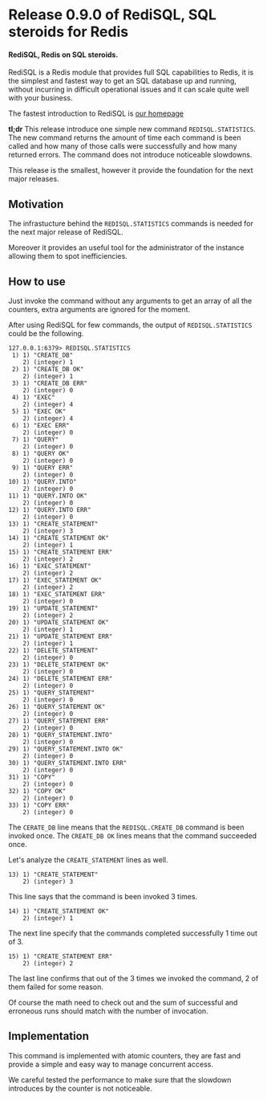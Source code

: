 # Release 0.9.0 of RediSQL, SQL steroids for Redis

#### RediSQL, Redis on SQL steroids.

RediSQL is a Redis module that provides full SQL capabilities to Redis, it is the simplest and fastest way to get an SQL database up and running, without incurring in difficult operational issues and it can scale quite well with your business.

The fastest introduction to RediSQL is [our homepage](https://redisql.com)

**tl;dr** This release introduce one simple new command `REDISQL.STATISTICS`.
The new command returns the amount of time each command is been called and how many of those calls were successfully and how many returned errors.
The command does not introduce noticeable slowdowns.

This release is the smallest, however it provide the foundation for the next major releases.

## Motivation

The infrastucture behind the `REDISQL.STATISTICS` commands is needed for the next major release of RediSQL.

Moreover it provides an useful tool for the administrator of the instance allowing them to spot inefficiencies.

## How to use

Just invoke the command without any arguments to get an array of all the counters, extra arguments are ignored for the moment.

After using RediSQL for few commands, the output of `REDISQL.STATISTICS` could be the following.

```
127.0.0.1:6379> REDISQL.STATISTICS
 1) 1) "CREATE_DB"
    2) (integer) 1
 2) 1) "CREATE_DB OK"
    2) (integer) 1
 3) 1) "CREATE_DB ERR"
    2) (integer) 0
 4) 1) "EXEC"
    2) (integer) 4
 5) 1) "EXEC OK"
    2) (integer) 4
 6) 1) "EXEC ERR"
    2) (integer) 0
 7) 1) "QUERY"
    2) (integer) 0
 8) 1) "QUERY OK"
    2) (integer) 0
 9) 1) "QUERY ERR"
    2) (integer) 0
10) 1) "QUERY.INTO"
    2) (integer) 0
11) 1) "QUERY.INTO OK"
    2) (integer) 0
12) 1) "QUERY.INTO ERR"
    2) (integer) 0
13) 1) "CREATE_STATEMENT"
    2) (integer) 3
14) 1) "CREATE_STATEMENT OK"
    2) (integer) 1
15) 1) "CREATE_STATEMENT ERR"
    2) (integer) 2
16) 1) "EXEC_STATEMENT"
    2) (integer) 2
17) 1) "EXEC_STATEMENT OK"
    2) (integer) 2
18) 1) "EXEC_STATEMENT ERR"
    2) (integer) 0
19) 1) "UPDATE_STATEMENT"
    2) (integer) 2
20) 1) "UPDATE_STATEMENT OK"
    2) (integer) 1
21) 1) "UPDATE_STATEMENT ERR"
    2) (integer) 1
22) 1) "DELETE_STATEMENT"
    2) (integer) 0
23) 1) "DELETE_STATEMENT OK"
    2) (integer) 0
24) 1) "DELETE_STATEMENT ERR"
    2) (integer) 0
25) 1) "QUERY_STATEMENT"
    2) (integer) 0
26) 1) "QUERY_STATEMENT OK"
    2) (integer) 0
27) 1) "QUERY_STATEMENT ERR"
    2) (integer) 0
28) 1) "QUERY_STATEMENT.INTO"
    2) (integer) 0
29) 1) "QUERY_STATEMENT.INTO OK"
    2) (integer) 0
30) 1) "QUERY_STATEMENT.INTO ERR"
    2) (integer) 0
31) 1) "COPY"
    2) (integer) 0
32) 1) "COPY OK"
    2) (integer) 0
33) 1) "COPY ERR"
    2) (integer) 0
```

The `CERATE_DB` line means that the `REDISQL.CREATE_DB` command is been invoked once. The `CREATE_DB OK` lines means that the command succeeded once.

Let's analyze the `CREATE_STATEMENT` lines as well.

```
13) 1) "CREATE_STATEMENT"
    2) (integer) 3
```

This line says that the command is been invoked 3 times.

```
14) 1) "CREATE_STATEMENT OK"
    2) (integer) 1
```

The next line specify that the commands completed successfully 1 time out of 3.

```
15) 1) "CREATE_STATEMENT ERR"
    2) (integer) 2
```

The last line confirms that out of the 3 times we invoked the command, 2 of them failed for some reason.

Of course the math need to check out and the sum of successful and erroneous runs should match with the number of invocation.

## Implementation

This command is implemented with atomic counters, they are fast and provide a simple and easy way to manage concurrent access.

We careful tested the performance to make sure that the slowdown introduces by the counter is not noticeable.
